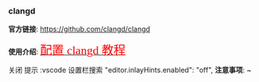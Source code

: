 ### clangd

**官方链接**: https://github.com/clangd/clangd

**使用介绍**: 
<a href="https://www.ttlarva.com/master/remote_cpp_development/Clangd.html#clangd"> <font face="STCAIYUN" color=red size=5>配置 clangd 教程</font> </a>


关闭 提示 :vscode 设置栏搜索 "editor.inlayHints.enabled": "off", 
**注意事项**: ~
